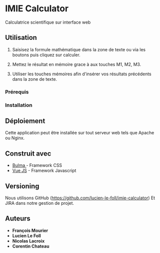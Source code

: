 # IMIE Calculator

Calculatrice scientifique sur interface web

## Utilisation

1. Saisisez la formule mathématique dans la zone de texte ou via les boutons puis cliquez sur calculer.

2. Mettez le résultat en mémoire grace à aux touches M1, M2, M3.

3. Utiliser les touches mémoires afin d'insérer vos résultats précédents dans la zone de texte.


### Prérequis


### Installation



## Déploiement

Cette application peut être installée sur tout serveur web tels que Apache ou Nginx.

## Construit avec

* [Bulma ](http://bulma.io/) - Framework CSS
* [Vue JS](https://fr.vuejs.org/v2/guide/) - Framework Javascript


## Versioning

Nous utilisons GitHub (https://github.com/lucien-le-foll/imie-calculator)
Et JIRA dans notre gestion de projet.


## Auteurs

* **François Mourier** 
* **Lucien Le Foll** 
* **Nicolas Lacroix** 
* **Corentin Chateau** 